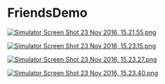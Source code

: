 # FriendsDemo

[![Simulator Screen Shot 23 Nov 2016, 15.21.55.png](https://s11.postimg.org/hr6tfgmb7/Simulator_Screen_Shot_23_Nov_2016_15_21_55.png)](https://postimg.org/image/f9v2872en/)

[![Simulator Screen Shot 23 Nov 2016, 15.23.15.png](https://s11.postimg.org/6u5hqozjn/Simulator_Screen_Shot_23_Nov_2016_15_23_15.png)](https://postimg.org/image/wpp89w1db/)

[![Simulator Screen Shot 23 Nov 2016, 15.23.27.png](https://s11.postimg.org/a29z3qltf/Simulator_Screen_Shot_23_Nov_2016_15_23_27.png)](https://postimg.org/image/yvjj4e4tr/)

[![Simulator Screen Shot 23 Nov 2016, 15.23.40.png](https://s11.postimg.org/mi6oxhf5f/Simulator_Screen_Shot_23_Nov_2016_15_23_40.png)](https://postimg.org/image/at2p9io6n/)
